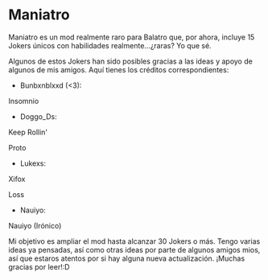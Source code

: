 # Maniatro

Maniatro es un mod realmente raro para Balatro que, por ahora, incluye 15 Jokers únicos con habilidades realmente...¿raras? Yo que sé.

Algunos de estos Jokers han sido posibles gracias a las ideas y apoyo de algunos de mis amigos. Aquí tienes los créditos correspondientes:

- Bunbxnblxxd (<3):

Insomnio


- Doggo_Ds:

Keep Rollin'

Proto


- Lukexs:

Xifox

Loss


- Nauiyo:

Nauiyo (Irónico)



Mi objetivo es ampliar el mod hasta alcanzar 30 Jokers o más. Tengo varias ideas ya pensadas, así como otras ideas por parte de algunos amigos mios, así que estaros atentos por si hay alguna nueva actualización. ¡Muchas gracias por leer!:D



